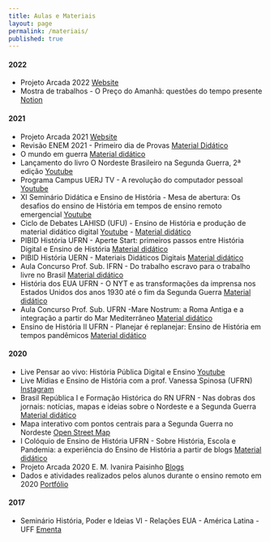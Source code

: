 ```yaml
---
title: Aulas e Materiais
layout: page
permalink: /materiais/
published: true
---
```


#### 2022

- Projeto Arcada 2022 [Website](https://0jonjo.github.io/arcada/)
- Mostra de trabalhos - O Preço do Amanhã: questões do tempo presente [Notion](https://www.notion.so/joaogilberto/Mostra-de-Trabalhos-O-Pre-o-do-Amanh-quest-es-do-tempo-presente-f5d03c7d84c44341bb59d54ad2597959)

#### 2021

- Projeto Arcada 2021 [Website](https://0jonjo.github.io/arcada/about)
- Revisão ENEM 2021 - Primeiro dia de Provas [Material Didático](https://www.notion.so/joaogilberto/Primeiro-dia-do-ENEM-2021-d7e2847bb9cb48b8ac8cc6f144ad238e) 
- O mundo em guerra [Material didático](https://www.notion.so/joaogilberto/O-mundo-em-guerra-e1727640852a4935b3307c3e6b3bd8c4)
- Lançamento do livro O Nordeste Brasileiro na Segunda Guerra, 2ª edição [Youtube](https://www.youtube.com/watch?v=-YLuiqfTKqE)
- Programa Campus UERJ TV - A revolução do computador pessoal [Youtube](https://www.youtube.com/watch?v=Eys_D0tslzU)
- XI Seminário Didática e Ensino de História - Mesa de abertura: Os desafios do ensino de História em tempos de ensino remoto emergencial [Youtube](https://www.youtube.com/watch?v=4N0qngKDMy0)
- Ciclo de Debates LAHISD (UFU) - Ensino de História e produção de material didático digital [Youtube](https://www.youtube.com/watch?v=jNVQJjDxcdc) - [Material didático](https://www.notion.so/joaogilberto/Ensino-de-Hist-ria-e-produ-o-de-material-did-tico-digital-b4c022b019ae4a1fa2ac81d8555944ee)
- PIBID História UFRN - Aperte Start: primeiros passos entre História Digital e Ensino de História [Material didático](https://www.notion.so/joaogilberto/Aperte-Start-primeiros-passos-entre-Hist-ria-Digital-e-Ensino-de-Hist-ria-689f50857fcd4221ab49789d413b2921)
- PIBID História UERN - Materiais Didáticos Digitais [Material didático](https://www.notion.so/joaogilberto/Materiais-Did-ticos-Digitais-1f6e452d587f472a9a6d121f30d49379)
- Aula Concurso Prof. Sub. IFRN - Do trabalho escravo para o trabalho livre no Brasil [Material didático](https://www.notion.so/joaogilberto/Do-trabalho-escravo-para-o-trabalho-livre-no-Brasil-19224557e8d64ea781f5697ffd333aaf)
- História dos EUA UFRN - O NYT e as transformações da imprensa nos Estados Unidos dos anos 1930 até o fim da Segunda Guerra [Material didático](https://0jonjo.github.io/blog/2021/nyt1930/)
- Aula Concurso Prof. Sub. UFRN -Mare Nostrum: a Roma Antiga e a integração a partir do Mar Mediterrâneo [Material didático](https://www.notion.so/joaogilberto/Mare-Nostrum-a-Roma-Antiga-e-a-integra-o-a-partir-do-Mar-Mediterr-neo-373ce2d03c76448093ad013b2b8794f6)
- Ensino de História II UFRN - Planejar é replanejar: Ensino de História em tempos pandêmicos [Material didático](https://www.notion.so/joaogilberto/Planejar-replanejar-Ensino-de-Hist-ria-em-tempos-pand-micos-d71a43a869684294839a0040dfc367b5)

#### 2020 

- Live Pensar ao vivo: História Pública Digital e Ensino [Youtube](https://www.youtube.com/watch?v=m8-9FT8OCrg)
- Live Mídias e Ensino de História com a prof. Vanessa Spinosa (UFRN) [Instagram](https://www.instagram.com/p/CGD2WUcJHPj/)
- Brasil República I e Formação Histórica do RN UFRN - Nas dobras dos jornais: notícias, mapas e ideias sobre o Nordeste e a Segunda Guerra [Material didático](https://www.notion.so/joaogilberto/Nas-dobras-dos-jornais-not-cias-mapas-e-ideias-sobre-o-Nordeste-e-a-Segunda-Guerra-b3fe5035e9144728816d0f9cff03473e)
- Mapa interativo com pontos centrais para a Segunda Guerra no Nordeste [Open Street Map](https://umap.openstreetmap.fr/pt-br/map/todo-nordeste-que-couber-a-gente-publica_517210#3/4.13/50.63)
- I Colóquio de Ensino de História UFRN - Sobre História, Escola e Pandemia: a experiência do Ensino de História a partir de blogs [Material didático](https://www.notion.so/joaogilberto/Sobre-Hist-ria-Escola-e-Pandemia-c8989e2ffdb945e5a8b1a42ba64de00a)
- Projeto Arcada 2020 E. M. Ivanira Paisinho [Blogs](https://joaogilberto0.wordpress.com/escola/) 
- Dados e atividades realizados pelos alunos durante o ensino remoto em 2020 [Portfólio](https://www.notion.so/joaogilberto/Fazendo-Hist-ria-12a2c3f5a03444c1880aa2be1d39f87f)

#### 2017

- Seminário História, Poder e Ideias VI - Relações EUA - América Latina - UFF [Ementa](https://hcommons.org/app/uploads/sites/1001933/2020/12/ementa-seminario-historia-poder-e-ideias.pdf)
